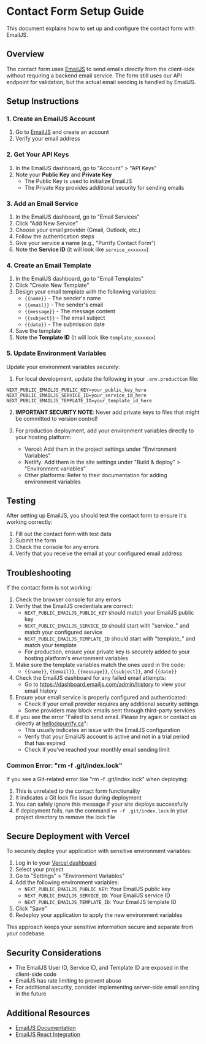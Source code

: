 # Contact Form Setup Guide

This document explains how to set up and configure the contact form with EmailJS.

## Overview

The contact form uses [EmailJS](https://www.emailjs.com/) to send emails directly from the client-side without requiring a backend email service. The form still uses our API endpoint for validation, but the actual email sending is handled by EmailJS.

## Setup Instructions

### 1. Create an EmailJS Account

1. Go to [EmailJS](https://www.emailjs.com/) and create an account
2. Verify your email address

### 2. Get Your API Keys

1. In the EmailJS dashboard, go to "Account" > "API Keys"
2. Note your **Public Key** and **Private Key**
   - The Public Key is used to initialize EmailJS
   - The Private Key provides additional security for sending emails

### 3. Add an Email Service

1. In the EmailJS dashboard, go to "Email Services"
2. Click "Add New Service"
3. Choose your email provider (Gmail, Outlook, etc.)
4. Follow the authentication steps
5. Give your service a name (e.g., "Purrify Contact Form")
6. Note the **Service ID** (it will look like `service_xxxxxxx`)

### 4. Create an Email Template

1. In the EmailJS dashboard, go to "Email Templates"
2. Click "Create New Template"
3. Design your email template with the following variables:
   - `{{name}}` - The sender's name
   - `{{email}}` - The sender's email
   - `{{message}}` - The message content
   - `{{subject}}` - The email subject
   - `{{date}}` - The submission date
4. Save the template
5. Note the **Template ID** (it will look like `template_xxxxxxx`)

### 5. Update Environment Variables

Update your environment variables securely:

1. For local development, update the following in your `.env.production` file:

```
NEXT_PUBLIC_EMAILJS_PUBLIC_KEY=your_public_key_here
NEXT_PUBLIC_EMAILJS_SERVICE_ID=your_service_id_here
NEXT_PUBLIC_EMAILJS_TEMPLATE_ID=your_template_id_here
```

2. **IMPORTANT SECURITY NOTE**: Never add private keys to files that might be committed to version control!

3. For production deployment, add your environment variables directly to your hosting platform:
   - Vercel: Add them in the project settings under "Environment Variables"
   - Netlify: Add them in the site settings under "Build & deploy" > "Environment variables"
   - Other platforms: Refer to their documentation for adding environment variables

## Testing

After setting up EmailJS, you should test the contact form to ensure it's working correctly:

1. Fill out the contact form with test data
2. Submit the form
3. Check the console for any errors
4. Verify that you receive the email at your configured email address

## Troubleshooting

If the contact form is not working:

1. Check the browser console for any errors
2. Verify that the EmailJS credentials are correct:
   - `NEXT_PUBLIC_EMAILJS_PUBLIC_KEY` should match your EmailJS public key
   - `NEXT_PUBLIC_EMAILJS_SERVICE_ID` should start with "service_" and match your configured service
   - `NEXT_PUBLIC_EMAILJS_TEMPLATE_ID` should start with "template_" and match your template
   - For production, ensure your private key is securely added to your hosting platform's environment variables
3. Make sure the template variables match the ones used in the code:
   - `{{name}}`, `{{email}}`, `{{message}}`, `{{subject}}`, and `{{date}}`
4. Check the EmailJS dashboard for any failed email attempts:
   - Go to https://dashboard.emailjs.com/admin/history to view your email history
5. Ensure your email service is properly configured and authenticated:
   - Check if your email provider requires any additional security settings
   - Some providers may block emails sent through third-party services
6. If you see the error "Failed to send email. Please try again or contact us directly at hello@purrify.ca":
   - This usually indicates an issue with the EmailJS configuration
   - Verify that your EmailJS account is active and not in a trial period that has expired
   - Check if you've reached your monthly email sending limit

### Common Error: "rm -f .git/index.lock"

If you see a Git-related error like "rm -f .git/index.lock" when deploying:
1. This is unrelated to the contact form functionality
2. It indicates a Git lock file issue during deployment
3. You can safely ignore this message if your site deploys successfully
4. If deployment fails, run the command `rm -f .git/index.lock` in your project directory to remove the lock file

## Secure Deployment with Vercel

To securely deploy your application with sensitive environment variables:

1. Log in to your [Vercel dashboard](https://vercel.com/dashboard)
2. Select your project
3. Go to "Settings" > "Environment Variables"
4. Add the following environment variables:
   - `NEXT_PUBLIC_EMAILJS_PUBLIC_KEY`: Your EmailJS public key
   - `NEXT_PUBLIC_EMAILJS_SERVICE_ID`: Your EmailJS service ID
   - `NEXT_PUBLIC_EMAILJS_TEMPLATE_ID`: Your EmailJS template ID
5. Click "Save"
6. Redeploy your application to apply the new environment variables

This approach keeps your sensitive information secure and separate from your codebase.

## Security Considerations

- The EmailJS User ID, Service ID, and Template ID are exposed in the client-side code
- EmailJS has rate limiting to prevent abuse
- For additional security, consider implementing server-side email sending in the future

## Additional Resources

- [EmailJS Documentation](https://www.emailjs.com/docs/)
- [EmailJS React Integration](https://www.emailjs.com/docs/examples/reactjs/)